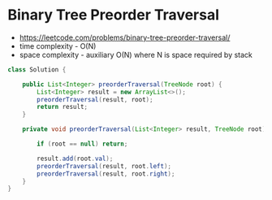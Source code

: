 # Binary Tree Preorder Traversal

- https://leetcode.com/problems/binary-tree-preorder-traversal/
- time complexity - O(N)
- space complexity - auxiliary O(N) where N is space required by stack

```java
class Solution {

    public List<Integer> preorderTraversal(TreeNode root) {
        List<Integer> result = new ArrayList<>();
        preorderTraversal(result, root);
        return result;
    }

    private void preorderTraversal(List<Integer> result, TreeNode root) {

        if (root == null) return;

        result.add(root.val);
        preorderTraversal(result, root.left);
        preorderTraversal(result, root.right);
    }
}
```
